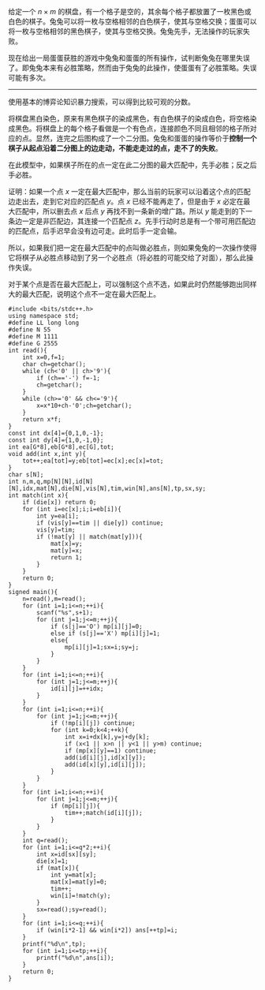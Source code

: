 给定一个 $n\times m$ 的棋盘，有一个格子是空的，其余每个格子都放置了一枚黑色或白色的棋子。兔兔可以将一枚与空格相邻的白色棋子，使其与空格交换；蛋蛋可以将一枚与空格相邻的黑色棋子，使其与空格交换。兔兔先手，无法操作的玩家失败。

现在给出一局蛋蛋获胜的游戏中兔兔和蛋蛋的所有操作，试判断兔兔在哪里失误了。即兔兔本来有必胜策略，然而由于兔兔的此操作，使蛋蛋有了必胜策略。失误可能有多次。

----

使用基本的博弈论知识暴力搜索，可以得到比较可观的分数。

将棋盘黑白染色，原来有黑色棋子的染成黑色，有白色棋子的染成白色，将空格染成黑色。将棋盘上的每个格子看做是一个有色点，连接颜色不同且相邻的格子所对应的点。显然，连完之后图构成了一个二分图。兔兔和蛋蛋的操作等价于**控制一个棋子从起点沿着二分图上的边走动，不能走走过的点，走不了的失败**。

在此模型中，如果棋子所在的点一定在此二分图的最大匹配中，先手必胜；反之后手必胜。

证明：如果一个点 $x$ 一定在最大匹配中，那么当前的玩家可以沿着这个点的匹配边走出去，走到它对应的匹配点 $y$。点 $x$ 已经不能再走了，但是由于 $x$ 必定在最大匹配中，所以删去点 $x$ 后点 $y$ 再找不到一条新的增广路。所以 $y$ 能走到的下一条边一定是非匹配边，其连接一个匹配点 $z$。先手行动时总是有一个带可用匹配边的匹配点，后手迟早会没有边可走。此时后手一定会输。

所以，如果我们把一定在最大匹配中的点叫做必胜点，则如果兔兔的一次操作使得它将棋子从必胜点移动到了另一个必胜点（将必胜的可能交给了对面），那么此操作失误。

对于某个点是否在最大匹配上，可以强制这个点不选，如果此时仍然能够跑出同样大的最大匹配，说明这个点不一定在最大匹配上。

```
#include <bits/stdc++.h>
using namespace std;
#define LL long long
#define N 55
#define M 1111
#define G 2555
int read(){
	int x=0,f=1;
	char ch=getchar();
	while (ch<'0' || ch>'9'){
		if (ch=='-') f=-1;
		ch=getchar();
	}
	while (ch>='0' && ch<='9'){
		x=x*10+ch-'0';ch=getchar();
	}
	return x*f;
}
const int dx[4]={0,1,0,-1};
const int dy[4]={1,0,-1,0};
int ea[G*8],eb[G*8],ec[G],tot;
void add(int x,int y){
	tot++;ea[tot]=y;eb[tot]=ec[x];ec[x]=tot;
}
char s[N];
int n,m,q,mp[N][N],id[N][N],idx,mat[N],die[N],vis[N],tim,win[N],ans[N],tp,sx,sy;
int match(int x){
	if (die[x]) return 0;
	for (int i=ec[x];i;i=eb[i]){
		int y=ea[i];
		if (vis[y]==tim || die[y]) continue;
		vis[y]=tim;
		if (!mat[y] || match(mat[y])){
			mat[x]=y;
			mat[y]=x;
			return 1;
		}
	}
	return 0;
}
signed main(){
	n=read(),m=read();
	for (int i=1;i<=n;++i){
		scanf("%s",s+1);
		for (int j=1;j<=m;++j){
			if (s[j]=='O') mp[i][j]=0;
			else if (s[j]=='X') mp[i][j]=1;
			else{
				mp[i][j]=1;sx=i;sy=j;
			}
		}
	}
	for (int i=1;i<=n;++i){
		for (int j=1;j<=m;++j){
			id[i][j]=++idx;
		}
	}
	for (int i=1;i<=n;++i){
		for (int j=1;j<=m;++j){
			if (!mp[i][j]) continue;
			for (int k=0;k<4;++k){
				int x=i+dx[k],y=j+dy[k];
				if (x<1 || x>n || y<1 || y>m) continue;
				if (mp[x][y]==1) continue;
				add(id[i][j],id[x][y]);
				add(id[x][y],id[i][j]);
			}
		}
	}
	for (int i=1;i<=n;++i){
		for (int j=1;j<=m;++j){
			if (mp[i][j]){
				tim++;match(id[i][j]);
			}
		}
	}
	int q=read();
	for (int i=1;i<=q*2;++i){
		int x=id[sx][sy];
		die[x]=1;
		if (mat[x]){
			int y=mat[x];
			mat[x]=mat[y]=0;
			tim++;
			win[i]=!match(y);
		}
		sx=read();sy=read();
	}
	for (int i=1;i<=q;++i){
		if (win[i*2-1] && win[i*2]) ans[++tp]=i;
	}
	printf("%d\n",tp);
	for (int i=1;i<=tp;++i){
		printf("%d\n",ans[i]);
	}
	return 0;
}
```



